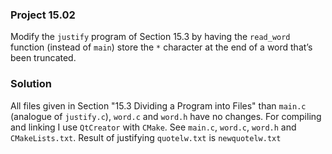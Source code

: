 ### Project 15.02
Modify the `justify` program of Section 15.3 by having the `read_word` function
(instead of `main`) store the `*` character at the end of a word that’s been truncated.

### Solution
All files given in Section "15.3 Dividing a Program into Files" than `main.c` (analogue of `justify.c`), `word.c` and `word.h` have no changes. 
For compiling and linking I use `QtCreator` with `CMake`. See `main.c`, `word.c`, `word.h` and `CMakeLists.txt`. Result of justifying `quotelw.txt` is `newquotelw.txt`
